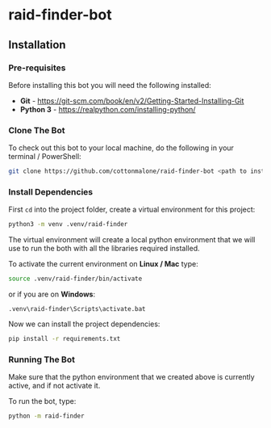 # raid-finder-bot

## Installation

### Pre-requisites

Before installing this bot you will need the following installed:
- **Git** - https://git-scm.com/book/en/v2/Getting-Started-Installing-Git
- **Python 3** - https://realpython.com/installing-python/

### Clone The Bot

To check out this bot to your local machine, do the following in your terminal / PowerShell:

```bash
git clone https://github.com/cottonmalone/raid-finder-bot <path to install dir>
```

### Install Dependencies

First `cd` into the project folder, create a virtual environment for this
project:
   
```bash
python3 -m venv .venv/raid-finder
```

The virtual environment will create a local python environment that we will
use to run the both with all the libraries required installed.

To activate the current environment on **Linux / Mac** type:
```bash
source .venv/raid-finder/bin/activate
```
or if you are on **Windows**:
```batch
.venv\raid-finder\Scripts\activate.bat
```

Now we can install the project dependencies:
   
```bash
pip install -r requirements.txt
```

### Running The Bot

Make sure that the python environment that we created above is currently
active, and if not activate it.

To run the bot, type:

```bash
python -m raid-finder
```

